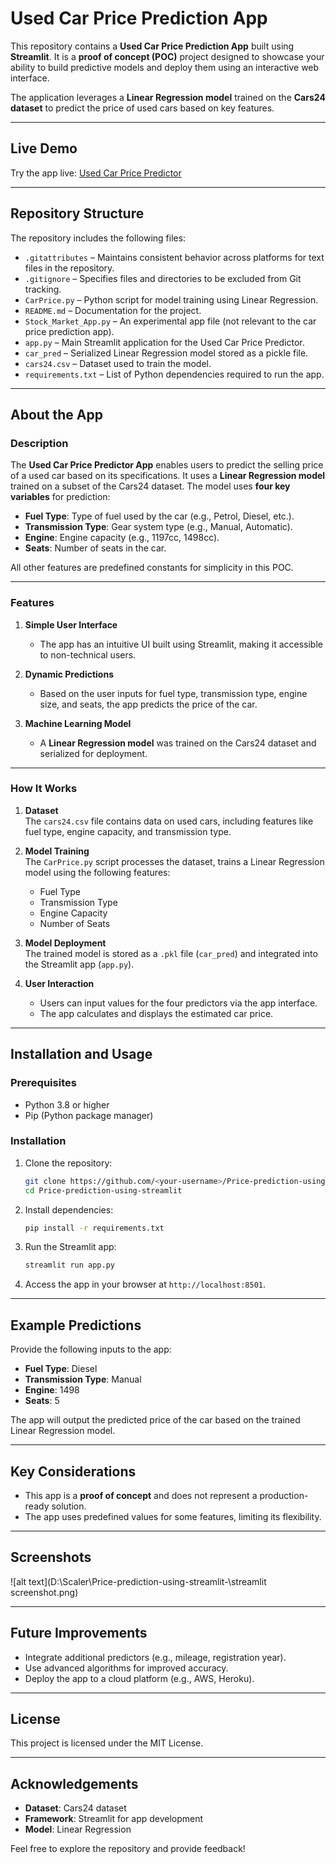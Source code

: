# Used Car Price Prediction App  
This repository contains a **Used Car Price Prediction App** built using **Streamlit**. It is a **proof of concept (POC)** project designed to showcase your ability to build predictive models and deploy them using an interactive web interface.  

The application leverages a **Linear Regression model** trained on the **Cars24 dataset** to predict the price of used cars based on key features.  

---

## Live Demo  
Try the app live: [Used Car Price Predictor](https://nagendraerruboyana-price-prediction-using-strea-carprice-higqn9.streamlit.app/)  

---

## Repository Structure  
The repository includes the following files:  
- `.gitattributes` – Maintains consistent behavior across platforms for text files in the repository.  
- `.gitignore` – Specifies files and directories to be excluded from Git tracking.  
- `CarPrice.py` – Python script for model training using Linear Regression.  
- `README.md` – Documentation for the project.  
- `Stock_Market_App.py` – An experimental app file (not relevant to the car price prediction app).  
- `app.py` – Main Streamlit application for the Used Car Price Predictor.  
- `car_pred` – Serialized Linear Regression model stored as a pickle file.  
- `cars24.csv` – Dataset used to train the model.  
- `requirements.txt` – List of Python dependencies required to run the app.  

---

## About the App  

### Description  
The **Used Car Price Predictor App** enables users to predict the selling price of a used car based on its specifications. It uses a **Linear Regression model** trained on a subset of the Cars24 dataset. The model uses **four key variables** for prediction:  
- **Fuel Type**: Type of fuel used by the car (e.g., Petrol, Diesel, etc.).  
- **Transmission Type**: Gear system type (e.g., Manual, Automatic).  
- **Engine**: Engine capacity (e.g., 1197cc, 1498cc).  
- **Seats**: Number of seats in the car.  

All other features are predefined constants for simplicity in this POC.  

---

### Features  
1. **Simple User Interface**  
   - The app has an intuitive UI built using Streamlit, making it accessible to non-technical users.  

2. **Dynamic Predictions**  
   - Based on the user inputs for fuel type, transmission type, engine size, and seats, the app predicts the price of the car.  

3. **Machine Learning Model**  
   - A **Linear Regression model** was trained on the Cars24 dataset and serialized for deployment.  

---

### How It Works  

1. **Dataset**  
   The `cars24.csv` file contains data on used cars, including features like fuel type, engine capacity, and transmission type.  

2. **Model Training**  
   The `CarPrice.py` script processes the dataset, trains a Linear Regression model using the following features:  
   - Fuel Type  
   - Transmission Type  
   - Engine Capacity  
   - Number of Seats  

3. **Model Deployment**  
   The trained model is stored as a `.pkl` file (`car_pred`) and integrated into the Streamlit app (`app.py`).  

4. **User Interaction**  
   - Users can input values for the four predictors via the app interface.  
   - The app calculates and displays the estimated car price.  

---

## Installation and Usage  

### Prerequisites  
- Python 3.8 or higher  
- Pip (Python package manager)  

### Installation  

1. Clone the repository:  
   ```bash  
   git clone https://github.com/<your-username>/Price-prediction-using-streamlit.git  
   cd Price-prediction-using-streamlit  
   ```  

2. Install dependencies:  
   ```bash  
   pip install -r requirements.txt  
   ```  

3. Run the Streamlit app:  
   ```bash  
   streamlit run app.py  
   ```  

4. Access the app in your browser at `http://localhost:8501`.  

---

## Example Predictions  

Provide the following inputs to the app:  
- **Fuel Type**: Diesel  
- **Transmission Type**: Manual  
- **Engine**: 1498  
- **Seats**: 5  

The app will output the predicted price of the car based on the trained Linear Regression model.  

---

## Key Considerations  
- This app is a **proof of concept** and does not represent a production-ready solution.  
- The app uses predefined values for some features, limiting its flexibility.  

---

## Screenshots  

![alt text](D:\Scaler\Price-prediction-using-streamlit-\streamlit screenshot.png)  

---

## Future Improvements  
- Integrate additional predictors (e.g., mileage, registration year).  
- Use advanced algorithms for improved accuracy.  
- Deploy the app to a cloud platform (e.g., AWS, Heroku).  

---

## License  
This project is licensed under the MIT License.  

---

## Acknowledgements  
- **Dataset**: Cars24 dataset  
- **Framework**: Streamlit for app development  
- **Model**: Linear Regression  

Feel free to explore the repository and provide feedback!